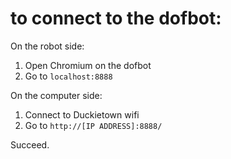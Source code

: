 # to connect to the dofbot:
On the robot side:
1. Open Chromium on the dofbot
2. Go to ```localhost:8888```

On the computer side:
1. Connect to Duckietown wifi
2. Go to ```http://[IP ADDRESS]:8888/```

Succeed.
